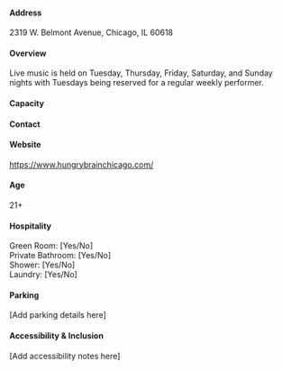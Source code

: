 #### Address

2319 W. Belmont Avenue, Chicago, IL 60618

#### Overview

Live music is held on Tuesday, Thursday, Friday, Saturday, and Sunday nights with Tuesdays being reserved for a regular weekly performer.

#### Capacity



#### Contact



#### Website

https://www.hungrybrainchicago.com/

#### Age

21+

#### Hospitality

Green Room: [Yes/No]  
Private Bathroom: [Yes/No]  
Shower: [Yes/No]  
Laundry: [Yes/No]

#### Parking

[Add parking details here]

#### Accessibility & Inclusion

[Add accessibility notes here]
